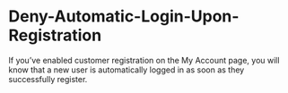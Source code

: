 # Deny-Automatic-Login-Upon-Registration
If you’ve enabled customer registration on the My Account page, you will know that a new user is automatically logged in as soon as they successfully register. 
